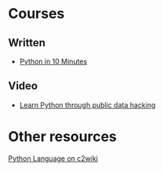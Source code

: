 # Courses

## Written

* [Python in 10 Minutes](https://www.stavros.io/tutorials/python/)

## Video

* [Learn Python through public data hacking](https://www.youtube.com/watch?v=RrPZza_vZ3w)

# Other resources

[Python Language on c2wiki](http://c2.com/cgi/wiki?PythonLanguage)
